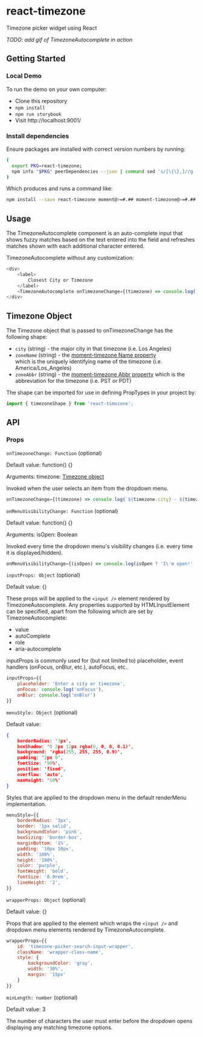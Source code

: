 # react-timezone
Timezone picker widget using React

_TODO: add gif of TimezoneAutocomplete in action_

## Getting Started
### Local Demo
To run the demo on your own computer:
* Clone this repository
* `npm install`
* `npm run storybook`
* Visit http://localhost:9001/

### Install dependencies
Ensure packages are installed with correct version numbers by running:
  ```sh
  (
    export PKG=react-timezone;
    npm info "$PKG" peerDependencies --json | command sed 's/[\{\},]//g ; s/: /@/g; s/ *//g' | xargs npm install --save "$PKG"
  )
  ```

  Which produces and runs a command like:

  ```sh
  npm install --save react-timezone moment@>=#.## moment-timezone@>=#.## react@>=#.## react-dom@>=#.##
  ```

## Usage
The TimezoneAutocomplete component is an auto-complete input that shows fuzzy matches based on the text entered
into the field and refreshes matches shown with each additional character entered.

TimezoneAutocomplete without any customization:

```javascript
<div>
    <label>
        Closest City or Timezone
    </label>
    <TimezoneAutocomplete onTimezoneChange={(timezone) => console.log(`new timezone: ${timezone}`)} />
</div>
```

## Timezone Object
The Timezone object that is passed to onTimezoneChange has the following shape:

- `city` (string) - the major city in that timezone (i.e. Los Angeles)
- `zoneName` (string) - the [moment-timezone Name property](https://momentjs.com/timezone/docs/#/zone-object/name/)  
which is the uniquely identifying name of the timezone (i.e. America/Los_Angeles)
- `zoneAbbr` (string) - the [moment-timezone Abbr property](https://momentjs.com/timezone/docs/#/zone-object/abbr/)
which is the abbreviation for the timezone (i.e. PST or PDT)

The shape can be imported for use in defining PropTypes in your project by:

```javascript
import { timezoneShape } from 'react-timezone';
```

## API
### Props


`onTimezoneChange: Function` (optional)

Default value: function() {}

Arguments: timezone: [Timezone object](#timezone-object)

Invoked when the user selects an item from the dropdown menu.

```javascript
onTimezoneChange={(timezone) => console.log(`${timezone.city} - ${timezone.zoneName} - ${timezone.zoneAbbr}`)}
```

`onMenuVisibilityChange: Function` (optional)

Default value: function() {}

Arguments: isOpen: Boolean

Invoked every time the dropdown menu's visibility changes (i.e. every time it is displayed/hidden).

```javascript
onMenuVisibilityChange={(isOpen) => console.log(isOpen ? 'I\'m open!' : 'I\'m closed!')}
```

`inputProps: Object` (optional)

Default value: {}

These props will be applied to the `<input />` element rendered by TimezoneAutocomplete. 
Any properties supported by HTMLInputElement can be specified, apart from the following which are set by TimezoneAutocomplete: 
- value
- autoComplete
- role
- aria-autocomplete 

inputProps is commonly used for (but not limited to) placeholder, event handlers (onFocus, onBlur, etc.), autoFocus, etc..

```javascript
inputProps={{
    placeholder: 'Enter a city or timezone',
    onFocus: console.log('onFocus'),
    onBlur: console.log('onBlur')
}}
```

`menuStyle: Object` (optional)

Default value:
```json
{
    borderRadius: '3px',
    boxShadow: '0 2px 12px rgba(0, 0, 0, 0.1)',
    background: 'rgba(255, 255, 255, 0.9)',
    padding: '2px 0',
    fontSize: '90%',
    position: 'fixed',
    overflow: 'auto',
    maxHeight: '50%'
}
```
Styles that are applied to the dropdown menu in the default renderMenu implementation.

```javascript
menuStyle={{
    borderRadius: '3px',
    border: '1px solid',
    backgroundColor: 'pink',
    boxSizing: 'border-box',
    marginBottom: '1%',
    padding: '10px 10px',
    width: '100%',
    height: '100%',
    color: 'purple',
    fontWeight: 'bold',
    fontSize: '0.9rem',
    lineHeight: '2',
}}
```

`wrapperProps: Object` (optional)

Default value: {}

Props that are applied to the element which wraps the `<input />` and dropdown menu 
elements rendered by TimezoneAutocomplete.

```javascript
wrapperProps={{
    id: 'timezone-picker-search-input-wrapper',
    className: 'wrapper-class-name',
    style: {
        backgroundColor: 'gray',
        width: '30%',
        margin: '15px'
    }
}}
```

`minLength: number` (optional)

Default value: 3

The number of characters the user must enter before the dropdown opens displaying any
matching timezone options.
